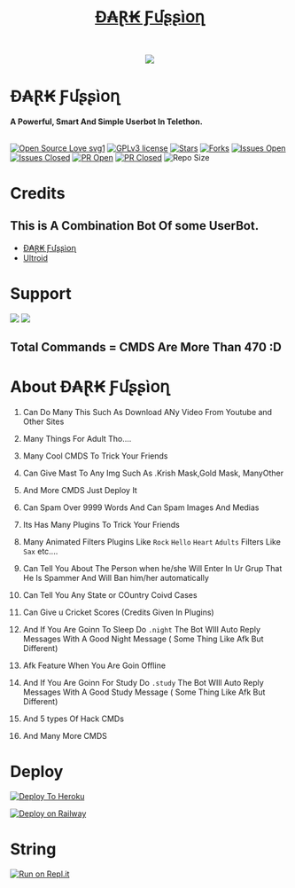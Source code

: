 <h1 align="center"><b><a href="https://GitHub.com/TeamFussion/dark_fussion">Đ₳Ɽ₭ Ƒմʂʂìօղ</a></b></h2>
<br>
<p align="center"><a href="https://t.me/DarkFussion"><img src="https://te.legra.ph/file/56615a80e56dcca9dcfa0.jpg"></a></p> 
</p>
<h1>Đ₳Ɽ₭ Ƒմʂʂìօղ</h1>
<b>A Powerful, Smart And Simple Userbot In Telethon.</b>
<br>
<br>

[![Open Source Love svg1](https://badges.frapsoft.com/os/v1/open-source.png?v=103)]( https://github.com/KeinShin/Black-Lightning)
[![GPLv3 license](https://img.shields.io/badge/License-GPLv3-blue.svg?&style=flat-square)]( https://github.com/KeinShin/Black-Lightning#copyright--license)
[![Stars](https://img.shields.io/github/stars/KeinShin/Black-Lightning?&style=flat-square)]( https://github.com/TeamFussion/DarkFussion/stargazers)
[![Forks](https://img.shields.io/github/forks/KeinShin/Black-Lightning?&style=flat-square)]( https://github.com/TeamFussion/DarkFussion/network/members)
[![Issues Open](https://img.shields.io/github/issues/KeinShin/Black-Lightning?&style=flat-square)]( https://github.com/TeamFussion/DarkFussion/issues)
[![Issues Closed](https://img.shields.io/github/issues-closed/KeinShin/Black-Lightning?&style=flat-square)]( https://github.com/TeamFussion/DarkFussion/issues?q=is:closed)
[![PR Open](https://img.shields.io/github/issues-pr/KeinShin/Black-Lightning?&style=flat-square)]( https://github.com/TeamFussion/DarkFussion/pulls)
[![PR Closed](https://img.shields.io/github/issues-pr-closed/KeinShin/Black-Lightning?&style=flat-square)]( https://github.com/TeamFussion/DarkFussion/pulls?q=is:closed)
![Repo Size](https://img.shields.io/github/repo-size/KeinShin/Black-Lightning?style=flat-square)
<br>


# Credits 
## This is A Combination Bot Of some UserBot.
* [Đ₳Ɽ₭ Ƒմʂʂìօղ](https://github.com/keinshin/Black-Lightning)
* [Ultroid](https://GitHub.com/TeamUltroid/Ultroid)
# Support
<a href="https://t.me/DarkFussion"><img src="https://img.shields.io/badge/Join-Support%20Channel-red.svg?style=for-the-badge&logo=Telegram"></a>
<a href="https://t.me/DarkFussion_chat"><img src="https://img.shields.io/badge/Join-Support%20Group-blue.svg?style=for-the-badge&logo=Telegram"></a>

## Total Commands = CMDS Are More Than 470 :D
# About Đ₳Ɽ₭ Ƒմʂʂìօղ

1. Can Do Many This Such As Download ANy Video From Youtube and Other Sites

2. Many Things For Adult Tho....

3. Many Cool CMDS To Trick Your Friends

4. Can Give Mast To Any Img Such As .Krish Mask,Gold Mask, ManyOther

5. And More CMDS Just Deploy It 

6. Can Spam Over 9999 Words And Can Spam Images And Medias

7. Its Has Many Plugins To Trick Your Friends 

8. Many  Animated Filters Plugins Like ```Rock``` ```Hello```  ```Heart```  ```Adults``` Filters Like ``Sax`` etc....

9. Can Tell You About The Person when he/she Will Enter In Ur Grup That He Is Spammer And Will Ban him/her automatically

10. Can Tell You Any State or COuntry Coivd Cases

11. Can Give u Cricket Scores (Credits Given In Plugins)

12. And If You Are Goinn To Sleep Do ```.night``` The Bot WIll Auto Reply Messages With A Good Night Message ( Some Thing Like Afk But Different)

13. Afk Feature When You Are Goin Offline

14. And If You Are Goinn For Study  Do ```.study``` The Bot WIll Auto Reply Messages With A Good Study Message ( Some Thing Like Afk But Different)

15. And 5 types Of Hack CMDs

16. And Many More CMDS 

# Deploy

[![Deploy To Heroku](https://www.herokucdn.com/deploy/button.svg)](https://heroku.com/deploy?)

[![Deploy on Railway](https://railway.app/button.svg)](https://railway.app/new/template?template=https%3A%2F%2Fgithub.com%2FTeamFussion%2FDark_Fussion&envs=ALIVE_NAME%2CAPP_ID%2CAPI_HASH%2CSTRING_SESSION%2CCOMBINED_GROUP_ID%2CTG_BOT_TOKEN_BF_HER%2CTG_BOT_USER_NAME_BF_HER&ALIVE_NAMEDesc=Ur+Telegram+username+with+starts+with+@&APP_IDDesc=Get+this+value+from+my.telegram.org%21+Please+do+not+steal&API_HASHDesc=Get+this+value+from+my.telegram.org%21+Please+do+not+steal&STRING_SESSIONDesc=Get+this+value+by+running+python3+telesetup.py+locally+or+https%3A%2F%2Freplit.com%2F%40Paramatin%2FLightning-Repl%23main.py+online.&COMBINED_GROUP_IDDesc=This+is+all+in+one+group+id.+just+add+%40Missrose_bot+to+your+private+group+and+do+%2Fid&TG_BOT_TOKEN_BF_HERDesc=Needed+for+inline+buttons+maker.+Make+a+bot+at+http%3A%2F%2Ftelegram.dog%2FBotFather+and+get+the+token+of+your+bot.+Get+it+else+.help+won%27t+work.&TG_BOT_USER_NAME_BF_HERDesc=Needed+for+inline+buttons+maker.+Make+a+bot+at+http%3A%2F%2Ftelegram.dog%2FBotFather+and+get+the+username+of+your+bot.+Get+it+else+.help+won%27t+work)

# String

[![Run on Repl.it](https://repl.it/badge/github/KeinShin/Black-Lightning&theme=midnight-purple)](https://replit.com/@Paramatin/Lightning-Repl#main.py
)
